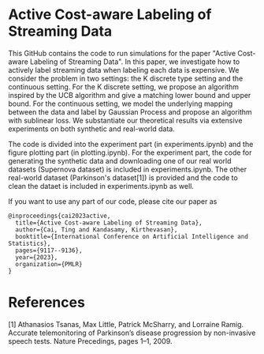 # Active Cost-aware Labeling of Streaming Data
This GitHub contains the code to run simulations for the paper "Active Cost-aware Labeling of Streaming Data". In this paper, we investigate how to actively label streaming data when labeling each data is expensive. We consider the problem in two settings: the K discrete type setting and the continuous setting. For the K discrete setting, we propose an algorithm inspired by the UCB algorithm and give a matching lower bound and upper bound. For the continuous setting, we model the underlying mapping between the data and label by Gaussian Process and propose an algorithm with sublinear loss. We substantiate our theoretical results via extensive experiments on both synthetic and real-world data. 

The code is divided into the experiment part (in experiments.ipynb) and the figure plotting part (in plotting.ipynb). For the experiment part, the code for generating the synthetic data and downloading one of our real world datasets (Supernova dataset) is included in experiments.ipynb. The other real-world dataset (Parkinson's dataset[1]) is provided and the code to clean the dataet is included in experiments.ipynb as well.

If you want to use any part of our code, please cite our paper as
```
@inproceedings{cai2023active,
  title={Active Cost-aware Labeling of Streaming Data},
  author={Cai, Ting and Kandasamy, Kirthevasan},
  booktitle={International Conference on Artificial Intelligence and Statistics},
  pages={9117--9136},
  year={2023},
  organization={PMLR}
}
```

# References
[1] Athanasios Tsanas, Max Little, Patrick McSharry, and Lorraine Ramig. Accurate telemonitoring of Parkinson’s disease progression by non-invasive speech tests. Nature Precedings, pages 1–1, 2009.
